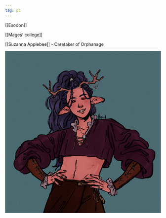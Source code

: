 ```yaml
---
tag: pc
---
```

[[Esodon]]

[[Mages’ college]]

[[Suzanna Applebee]] - Caretaker of Orphanage

<img src="/assets/i7mtp6r6.bmp"/>